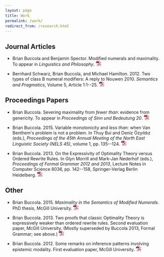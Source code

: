 ```yaml
---
layout: page
title: Work
permalink: /work/
redirect_from: /research.html
---
```


## Journal Articles

- Brian Buccola and Benjamin Spector. Modified numerals and maximality. To
  appear in *Linguistics and Philosophy*. [![pdf][]][lp]

- Bernhard Schwarz, Brian Buccola, and Michael Hamilton. 2012. Two types of
  class B numeral modifiers: A reply to Nouwen 2010. *Semantics and
  Pragmatics*, Volume 5, Article 1:1--25. [![pdf][]][sp]

[lp]: /files/buccola.spector_2016_lp.pdf
[sp]: http://semprag.org/article/download/sp.5.1/pdf

## Proceedings Papers

- Brian Buccola. Severing maximality from *fewer than*: evidence from
  genericity. To appear in *Proceedings of Sinn und Bedeutung 20*.
  [![pdf][]][sub20]

- Brian Buccola. 2015. Variable monotonicity and *less than*: when Van
  Benthem's problem is not a problem. In Thuy Bui and Deniz Özyıldız (eds.),
  *Proceedings of the 45th Annual Meeting of the North East Linguistic Society
  (NELS 45)*, volume 1, pp. 135--124. [![pdf][]][nels45]

- Brian Buccola. 2013. On the Expressivity of Optimality Theory versus Ordered
  Rewrite Rules. In Glyn Morrill and Mark-Jan Nederhof (eds.), *Proceedings of
  Formal Grammar 2012 and 2013*, Lecture Notes in Computer Science 8036, pp.
  142--158, Springer-Verlag Berlin Heidelberg. [![pdf][]][fg]

[sub20]: /files/buccola_2016_sub20.pdf
[nels45]: /files/buccola_2015_nels45.pdf
[fg]: /files/buccola_2013_fg.pdf

## Other

- Brian Buccola. 2015. *Maximality in the Semantics of Modified Numerals*. PhD
  thesis, McGill University. [![pdf][]][dissertation]

- Brian Buccola. 2013. Two proofs that classic Optimality Theory is
  expressively weaker than ordered rewrite rules. Second evaluation paper,
  McGill University. (Mostly superseded by Buccola 2013, Formal Grammar; see
  above.) [![pdf][]][eval2]

- Brian Buccola. 2012. Some remarks on inference patterns involving epistemic
  modality. First evaluation paper, McGill University. [![pdf][]][eval1]

[dissertation]: /files/buccola_2015_dissertation.pdf
[eval2]: /files/buccola_2013_eval2.pdf
[eval1]: /files/buccola_2012_eval1.pdf

[pdf]: /images/pdf_icon.png
